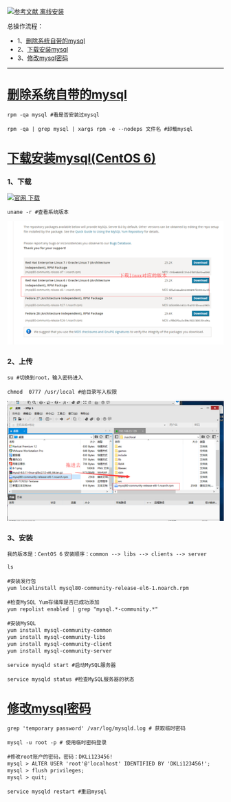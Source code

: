 [![](https://img.shields.io/badge/官网-离线安装-red.svg "参考文献 离线安装")](https://dev.mysql.com/doc/mysql-repo-excerpt/5.6/en/linux-installation-yum-repo.html)


总操作流程：
- 1、[删除系统自带的mysql](#Linux-01)
- 2、[下载安装mysql](#Linux-02)
- 3、[修改mysql密码](#Linux-03)

----------

# <a name="Linux-01" href="#" >删除系统自带的mysql</a>
```shell
rpm -qa mysql #看是否安装过mysql

rpm -qa | grep mysql | xargs rpm -e --nodeps 文件名 #卸载mysql
```
# <a name="Linux-02" href="#" >下载安装mysql(CentOS 6)</a>
### 1、下载
[![](https://img.shields.io/badge/官网-下载-red.svg "官网 下载")](https://dev.mysql.com/downloads/mysql/5.5.html)

```shell
uname -r #查看系统版本
```
![](image/8-1.png)
### 2、上传
```shell
su #切换到root，输入密码进入

chmod  0777 /usr/local #给目录写入权限

```
![](image/8-2.png)
### 3、安装
`我的版本是：CentOS 6`
`安装顺序：common --> libs --> clients --> server`
```shell
ls 

#安装发行包
yum localinstall mysql80-community-release-el6-1.noarch.rpm

#检查MySQL Yum存储库是否已成功添加
yum repolist enabled | grep "mysql.*-community.*" 

#安装MySQL
yum install mysql-community-common
yum install mysql-community-libs
yum install mysql-community-client
yum install mysql-community-server

service mysqld start #启动MySQL服务器

service mysqld status #检查MySQL服务器的状态

```
# <a name="Linux-02" href="#" >修改mysql密码</a>
```shell
grep 'temporary password' /var/log/mysqld.log # 获取临时密码

mysql -u root -p # 使用临时密码登录

#修改root账户的密码，密码：DKLi123456! 
mysql > ALTER USER 'root'@'localhost' IDENTIFIED BY 'DKLi123456!';
mysql > flush privileges;
mysql > quit;

service mysqld restart #重启mysql
````
